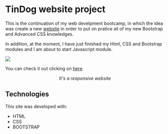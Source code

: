 <h1>
    TinDog website project
</h1>

<p>
    This is the continuation of my web develpment bootcamp, in which the idea was create a new <a href="#" target="_blank">website</a> in order to put on pratice all of my new Bootstrap and Advanced CSS knowledges. 
</p>
<p>
    In addition, at the moment, I have just finished my Html, CSS and Bootstrap modules and I am about to start Javascript module.
</p>

<a href="https://gabriel-lucas-sl.github.io/WDB-Tindog-Bootstrap/" target="_blank">
    <img src="images/site-inteiro.gif">
</a>
<p>
    You can check it out clicking on <a href="https://gabriel-lucas-sl.github.io/WDB-Tindog-Bootstrap/" tagert="_blank">here</a>.
</p>
<p align="center"><em>It's a responsive website</em></p>

<h2>
    Technologies
</h2>
<p>
    This site was developed with:
</p>
<ul>
    <li>HTML</li>
    <li>CSS</li>
    <li>BOOTSTRAP</li>
</ul>
